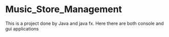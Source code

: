 # Music_Store_Management
This is a project done by Java and java fx. Here there are both console and gui applications
